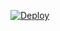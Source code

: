 <a href="https://heroku.com/deploy"><img src="https://www.herokucdn.com/deploy/button.svg" alt="Deploy"></a>



